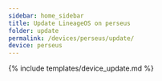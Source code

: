 ```yaml
---
sidebar: home_sidebar
title: Update LineageOS on perseus
folder: update
permalink: /devices/perseus/update/
device: perseus
---
```

{% include templates/device_update.md %}
